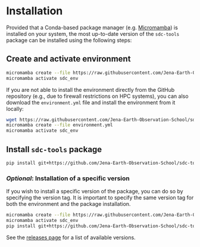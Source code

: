 # Installation

Provided that a Conda-based package manager (e.g. 
[Micromamba](https://mamba.readthedocs.io/en/latest/installation/micromamba-installation.html))
is installed on your system, the most up-to-date version of the `sdc-tools` 
package can be installed using the following steps:

## Create and activate environment

```bash
micromamba create --file https://raw.githubusercontent.com/Jena-Earth-Observation-School/sdc-tools/main/environment.yml
micromamba activate sdc_env
```

If you are not able to install the environment directly from the GitHub 
repository (e.g., due to firewall restrictions on HPC systems), you can also 
download the `environment.yml` file and install the environment from it locally:

```bash
wget https://raw.githubusercontent.com/Jena-Earth-Observation-School/sdc-tools/main/environment.yml
micromamba create --file environment.yml
micromamba activate sdc_env
```

## Install `sdc-tools` package

```bash
pip install git+https://github.com/Jena-Earth-Observation-School/sdc-tools.git
```

### _Optional_: Installation of a specific version

If you wish to install a specific version of the package, you can do so by 
specifying the version tag. It is important to specify the same version tag for 
both the environment and the package installation.

```bash
micromamba create --file https://raw.githubusercontent.com/Jena-Earth-Observation-School/sdc-tools/v0.6.0/environment.yml
micromamba activate sdc_env
pip install git+https://github.com/Jena-Earth-Observation-School/sdc-tools.git@v0.6.0
```

See the [releases page](https://github.com/Jena-Earth-Observation-School/sdc-tools/releases) 
for a list of available versions.
